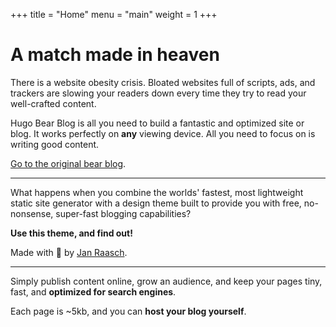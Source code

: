 +++
title = "Home"
menu = "main"
weight = 1
+++

# A match made in heaven

There is a website obesity crisis. Bloated websites full of scripts, ads, and trackers are slowing your readers down every time they try to read your well-crafted content.

Hugo Bear Blog is all you need to build a fantastic and optimized site or blog. It works perfectly on **any** viewing device. All you need to focus on is writing good content.

[Go to the original bear blog](https://bearblog.dev/).

---

What happens when you combine the worlds' fastest, most lightweight static site generator with a design theme built to provide you with free, no-nonsense, super-fast blogging capabilities?

**Use this theme, and find out!**

Made with 💟 by [Jan Raasch](https://www.janraasch.com).

---

Simply publish content online, grow an audience, and keep your pages tiny, fast, and **optimized for search engines**.

Each page is ~5kb, and you can **host your blog yourself**.
